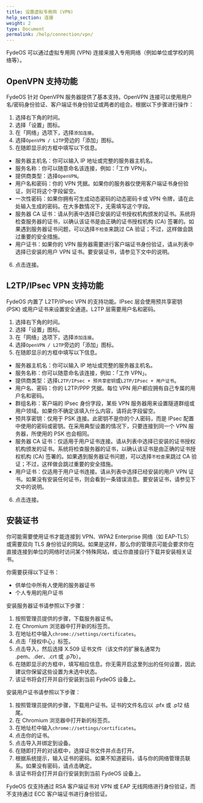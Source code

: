 ```yaml
---
title: 设置虚拟专用网 (VPN)
help_section: 连接
weight: 2
type: Document
permalink: /help/connection/vpn/
---
```


FydeOS 可以通过虚拟专用网 (VPN) 连接来接入专用网络（例如单位或学校的网络等）。

## OpenVPN 支持功能

FydeOS 针对 OpenVPN 服务器提供了基本支持。OpenVPN 连接可以使用用户名/密码身份验证、客户端证书身份验证或两者的组合。根据以下步骤进行操作：

1. 选择右下角的时间。
2. 选择「设置」图标。
3. 在「网络」选项下，选择`添加连接`。
4. 选择`OpenVPN / L2TP`旁边的「添加」图标。
5. 在随即显示的方框中填写以下信息。
- 服务器主机名：你可以输入 IP 地址或完整的服务器主机名。
- 服务名称：你可以随意命名该连接，例如：「工作 VPN」。
- 提供商类型：选择`OpenVPN`。
- 用户名和密码：你的 VPN 凭据。如果你的服务器仅使用客户端证书身份验证，则可将这个字段留空。
- 一次性密码：如果你拥有可生成动态密码的动态密码卡或 VPN 令牌，请在此处输入生成的密码。在大多数情况下，无需填写这个字段。
- 服务器 CA 证书：请从列表中选择已安装的证书授权机构颁发的证书。系统将检查服务器的证书，以确认该证书是由正确的证书授权机构 (CA) 签署的。如果遇到服务器证书问题，可以选择`不检查`来跳过 CA 验证；不过，这样做会跳过重要的安全措施。
- 用户证书：如果你的 VPN 服务器需要进行客户端证书身份验证，请从列表中选择已安装的用户 VPN 证书。要安装证书，请参见下文中的说明。
6. 点击连接。

## L2TP/IPsec VPN 支持功能

FydeOS 内置了 L2TP/IPsec VPN 的支持功能。IPsec 层会使用预共享密钥 (PSK) 或用户证书来设置安全通道。L2TP 层需要用户名和密码。

1. 选择右下角的时间。
2. 选择「设置」图标。
3. 在「网络」选项下，选择`添加连接`。
4. 选择`OpenVPN / L2TP`旁边的「添加」图标。
5. 在随即显示的方框中填写以下信息。
- 服务器主机名：你可以输入 IP 地址或完整的服务器主机名。
- 服务名称：你可以随意命名该连接，例如：「工作 VPN」。
- 提供商类型：选择`L2TP/IPsec + 预共享密钥`或`L2TP/IPsec + 用户证书`。
- 用户名、密码：你的 L2TP/PPP 凭据。每位 VPN 用户都应拥有自己专属的用户名和密码。
- 群组名称：客户端的 IPsec 身份字段，某些 VPN 服务器用来设置隧道群组或用户领域。如果你不确定该填入什么内容，请将此字段留空。
- 预共享密钥：仅用于 PSK 连接。此密钥不是你的个人密码，而是 IPsec 配置中使用的密码或密钥。在采用典型设置的情况下，只要连接到同一个 VPN 服务器，所使用的 PSK 也会相同。
- 服务器 CA 证书：仅适用于用户证书连接。请从列表中选择已安装的证书授权机构颁发的证书。系统将检查服务器的证书，以确认该证书是由正确的证书授权机构 (CA) 签署的。如果遇到服务器证书问题，可以选择`不检查`来跳过 CA 验证；不过，这样做会跳过重要的安全措施。
- 用户证书：仅适用于用户证书连接。请从列表中选择已经安装的用户 VPN 证书。如果没有安装任何证书，则会看到一条错误消息。要安装证书，请参见下文中的说明。
6. 点击连接。

## 安装证书

你可能需要使用证书才能连接到 VPN、WPA2 Enterprise 网络（如 EAP-TLS）或需要双向 TLS 身份验证的网站。如果是这样，那么你的管理员可能会要求你在直接连接到单位的网络时访问某个特殊网站，或让你直接自行下载并安装相关证书。

你需要获得以下证书：
- 供单位中所有人使用的服务器证书
- 个人专用的用户证书

安装服务器证书请参照以下步骤：
1. 按照管理员提供的步骤，下载服务器证书。
2. 在 Chromium 浏览器中打开新的标签页。
3. 在地址栏中输入`chrome://settings/certificates`。
4. 点击「授权中心」标签。
5. 点击导入，然后选择 X.509 证书文件（该文件的扩展名通常为 .pem、.der、.crt 或 .p7b）。
6. 在随即显示的方框中，填写相应信息。你无需开启这里列出的任何设置，因此建议你保留这些设置为未选中状态。
7. 该证书将会打开并自行安装到当前 FydeOS 设备上。

安装用户证书请参照以下步骤：
1. 按照管理员提供的步骤，下载用户证书。证书的文件名应以 .pfx 或 .p12 结尾。
2. 在 Chromium 浏览器中打开新的标签页。
3. 在地址栏中输入`chrome://settings/certificates`。
4. 点击你的证书。
5. 点击导入并绑定到设备。
6. 在随即打开的对话框中，选择证书文件并点击打开。
7. 根据系统提示，输入证书的密码。如果不知道密码，请与你的网络管理员联系。如果没有密码，请点击确定。
8. 该证书将会打开并自行安装到到当前 FydeOS 设备上。

FydeOS 仅支持通过 RSA 客户端证书对 VPN 或 EAP 无线网络进行身份验证，而不支持通过 ECC 客户端证书进行身份验证。